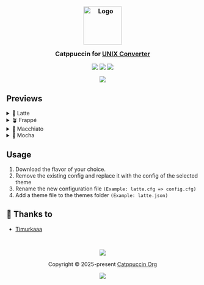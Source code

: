 <h3 align="center">
	<img src="https://raw.githubusercontent.com/catppuccin/catppuccin/main/assets/logos/exports/1544x1544_circle.png" width="100" alt="Logo"/><br/>
	<img src="https://raw.githubusercontent.com/catppuccin/catppuccin/main/assets/misc/transparent.png" height="30" width="0px"/>
	Catppuccin for <a href="https://github.com/Timurkaaaaaaa/UNIX-Time-Converter">UNIX Converter</a>
	<img src="https://raw.githubusercontent.com/catppuccin/catppuccin/main/assets/misc/transparent.png" height="30" width="0px"/>
</h3>

<p align="center">
	<a href="https://github.com/Timurkaaaaaaa/unix-converter/stargazers"><img src="https://img.shields.io/github/stars/Timurkaaaaaaa/unix-converter?colorA=363a4f&colorB=b7bdf8&style=for-the-badge"></a>
	<a href="https://github.com/Timurkaaaaaaa/unix-converter/issues"><img src="https://img.shields.io/github/issues/Timurkaaaaaaa/unix-converter?colorA=363a4f&colorB=f5a97f&style=for-the-badge"></a>
	<a href="https://github.com/Timurkaaaaaaa/unix-converter/contributors"><img src="https://img.shields.io/github/contributors/Timurkaaaaaaa/unix-converter?colorA=363a4f&colorB=a6da95&style=for-the-badge"></a>
</p>

<p align="center">
	<img src="https://raw.githubusercontent.com/Timurkaaaaaaa/unix-converter/refs/heads/main/assets/preview.webp"/>
</p>

## Previews

<details>
<summary>🌻 Latte</summary>
<img src="https://raw.githubusercontent.com/Timurkaaaaaaa/unix-converter/refs/heads/main/assets/latte.webp"/>
</details>
<details>
<summary>🪴 Frappé</summary>
<img src="https://raw.githubusercontent.com/Timurkaaaaaaa/unix-converter/refs/heads/main/assets/frappe.webp"/>
</details>
<details>
<summary>🌺 Macchiato</summary>
<img src="https://raw.githubusercontent.com/Timurkaaaaaaa/unix-converter/refs/heads/main/assets/macchiato.webp"/>
</details>
<details>
<summary>🌿 Mocha</summary>
<img src="https://raw.githubusercontent.com/Timurkaaaaaaa/unix-converter/refs/heads/main/assets/mocha.webp"/>
</details>

## Usage

1. Download the flavor of your choice.
2. Remove the existing config and replace it with the config of the selected theme
3. Rename the new configuration file `(Example: latte.cfg => config.cfg)`
4. Add a theme file to the themes folder `(Example: latte.json)`

## 💝 Thanks to

- [Timurkaaa](https://github.com/Timurkaaaaaaa)

&nbsp;

<p align="center">
	<img src="https://raw.githubusercontent.com/catppuccin/catppuccin/main/assets/footers/gray0_ctp_on_line.svg?sanitize=true" />
</p>

<p align="center">
	Copyright &copy; 2025-present <a href="https://github.com/catppuccin" target="_blank">Catppuccin Org</a>
</p>

<p align="center">
	<a href="https://github.com/catppuccin/catppuccin/blob/main/LICENSE"><img src="https://img.shields.io/static/v1.svg?style=for-the-badge&label=License&message=MIT&logoColor=d9e0ee&colorA=363a4f&colorB=b7bdf8"/></a>
</p>
